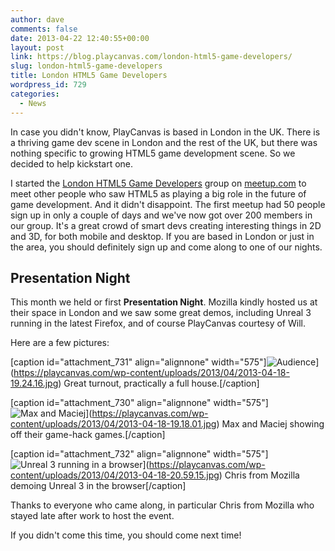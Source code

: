 ```yaml
---
author: dave
comments: false
date: 2013-04-22 12:40:55+00:00
layout: post
link: https://blog.playcanvas.com/london-html5-game-developers/
slug: london-html5-game-developers
title: London HTML5 Game Developers
wordpress_id: 729
categories:
  - News
---
```


In case you didn't know, PlayCanvas is based in London in the UK. There is a thriving game dev scene in London and the rest of the UK, but there was nothing specific to growing HTML5 game development scene. So we decided to help kickstart one.

I started the [London HTML5 Game Developers](https://www.meetup.com/London-HTML5-Game-Developers/) group on [meetup.com](https://www.meetup.com/) to meet other people who saw HTML5 as playing a big role in the future of game development. And it didn't disappoint. The first meetup had 50 people sign up in only a couple of days and we've now got over 200 members in our group. It's a great crowd of smart devs creating interesting things in 2D and 3D, for both mobile and desktop. If you are based in London or just in the area, you should definitely sign up and come along to one of our nights.

## Presentation Night

This month we held or first **Presentation Night**. Mozilla kindly hosted us at their space in London and we saw some great demos, including Unreal 3 running in the latest Firefox, and of course PlayCanvas courtesy of Will.

Here are a few pictures:

[caption id="attachment_731" align="alignnone" width="575"]![Audience](https://playcanvas.com/wp-content/uploads/2013/04/2013-04-18-19.24.16.jpg)](https://playcanvas.com/wp-content/uploads/2013/04/2013-04-18-19.24.16.jpg) Great turnout, practically a full house.[/caption]

[caption id="attachment_730" align="alignnone" width="575"]![Max and Maciej](https://playcanvas.com/wp-content/uploads/2013/04/2013-04-18-19.18.01.jpg)](https://playcanvas.com/wp-content/uploads/2013/04/2013-04-18-19.18.01.jpg) Max and Maciej showing off their game-hack games.[/caption]

[caption id="attachment_732" align="alignnone" width="575"]![Unreal 3 running in a browser](https://playcanvas.com/wp-content/uploads/2013/04/2013-04-18-20.59.15.jpg)](https://playcanvas.com/wp-content/uploads/2013/04/2013-04-18-20.59.15.jpg) Chris from Mozilla demoing Unreal 3 in the browser[/caption]

Thanks to everyone who came along, in particular Chris from Mozilla who stayed late after work to host the event.

If you didn't come this time, you should come next time!
